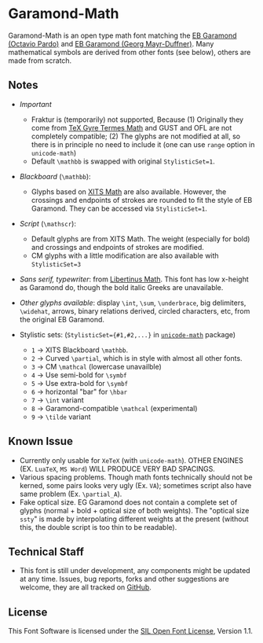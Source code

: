 # Garamond-Math

Garamond-Math is an open type math font matching the [EB Garamond (Octavio Pardo)](https://github.com/octaviopardo/EBGaramond12/) and [EB Garamond (Georg Mayr-Duffner)](https://github.com/georgd/EB-Garamond).
Many mathematical symbols are derived from other fonts (see below), others are made from scratch.

## Notes

- *Important* 
    - Fraktur is (temporarily) not supported, Because (1) Originally they come from  [TeX Gyre Termes Math](http://www.gust.org.pl/projects/e-foundry/tg-math/) and GUST and OFL are not completely compatible; (2) The glyphs are not modified at all, so there is in principle no need to include it (one can use `range` option in `unicode-math`) 
    - Default `\mathbb` is swapped with original `StylisticSet=1`.

- *Blackboard* (`\mathbb`):
    - Glyphs based on [XITS Math](https://github.com/khaledhosny/xits) are also available. However, the crossings and endpoints of strokes are rounded to fit the style of EB Garamond. They can be accessed via `StylisticSet=1`.

- *Script* (`\mathscr`):
    - Default glyphs are from XITS Math. The weight (especially for bold) and crossings and endpoints of strokes are modified.
    - CM glyphs with a little modification are also available with `StylisticSet=3`

- *Sans serif, typewriter*: from [Libertinus Math](https://github.com/khaledhosny/libertinus). This font has low x-height as Garamond do, though the bold italic Greeks are unavailable.

- *Other glyphs available*: display `\int`, `\sum`, `\underbrace`, big delimiters, `\widehat`, arrows, binary relations derived, circled characters, etc, from the original EB Garamond.

- Stylistic sets: (`StylisticSet={#1,#2,...}` in [`unicode-math`](https://ctan.org/pkg/unicode-math?lang=en) package)

    - `1` → XITS Blackboard `\mathbb`.
    - `2` → Curved `\partial`, which is in style with almost all other fonts.
    - `3` → CM `\mathcal` (lowercase unavailble)
    - `4` → Use semi-bold for `\symbf`
    - `5` → Use extra-bold for `\symbf`
    - `6` → horizontal "bar" for `\hbar`
    - `7` → `\int` variant
    - `8` → Garamond-compatible `\mathcal` (experimental)
    - `9` → `\tilde` variant

## Known Issue
- Currently only usable for `XeTeX` (with `unicode-math`). OTHER ENGINES (EX. `LuaTeX`, `MS Word`) WILL PRODUCE VERY BAD SPACINGS.
- Various spacing problems. Though math fonts technically should not be kerned, some pairs looks very ugly (Ex. `VA`); sometimes script also have same problem (Ex. `\partial_A`).
- Fake optical size. EG Garamond does not contain a complete set of glyphs (normal + bold + optical size of both weights). The "optical size `ssty`" is made by interpolating different weights at the present (without this, the double script is too thin to be readable). 

## Technical Staff
- This font is still under development, any components might be updated at any time. Issues, bug reports, forks and other suggestions are welcome, they are all tracked on [GitHub](https://github.com/YuanshengZhao/Garamond-Math).

## License

This Font Software is licensed under the [SIL Open Font License](http://scripts.sil.org/OFL), Version 1.1.


